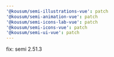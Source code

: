 ```yaml
---
'@kousum/semi-illustrations-vue': patch
'@kousum/semi-animation-vue': patch
'@kousum/semi-icons-lab-vue': patch
'@kousum/semi-icons-vue': patch
'@kousum/semi-ui-vue': patch
---
```


fix: semi 2.51.3
